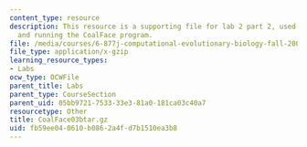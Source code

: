 ```yaml
---
content_type: resource
description: This resource is a supporting file for lab 2 part 2, used installing
  and running the CoalFace program.
file: /media/courses/6-877j-computational-evolutionary-biology-fall-2005/fb59ee040610b0862a4fd7b1510ea3b8_CoalFace03btar.gz
file_type: application/x-gzip
learning_resource_types:
- Labs
ocw_type: OCWFile
parent_title: Labs
parent_type: CourseSection
parent_uid: 05bb9721-7533-33e3-81a0-181ca03c40a7
resourcetype: Other
title: CoalFace03btar.gz
uid: fb59ee04-0610-b086-2a4f-d7b1510ea3b8
---
```

